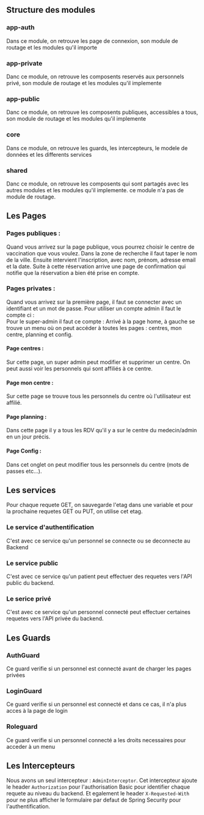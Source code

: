 ## Structure des modules

### app-auth
Dans ce module, on retrouve les page de connexion, son module de routage et les modules qu'il importe
### app-private
Danc ce module, on retrouve les composents reservés aux personnels privé, son module de routage et les modules qu'il implemente
### app-public
Danc ce module, on retrouve les composents publiques, accessibles a tous, son module de routage et les modules qu'il implemente
### core
Dans ce module, on retrouve les guards, les intercepteurs, le modele de données et les differents services
### shared
Danc ce module, on retrouve les composents qui sont partagés avec les autres modules et les modules qu'il implemente. ce module n'a pas de module de routage.

## Les Pages

### Pages publiques :

Quand vous arrivez sur la page publique, vous pourrez choisir le centre de vaccination que vous voulez. Dans la zone de recherche il faut taper le nom de la ville.
Ensuite intervient l'inscription, avec nom, prénom, adresse email et la date. Suite à cette réservation arrive une page de confirmation qui notifie que la réservation a bien été prise en compte.

### Pages privates : 

Quand vous arrivez sur la première page, il faut se connecter avec un identifiant et un mot de passe. Pour utiliser un compte admin il faut le compte ci :  
Pour le super-admin il faut ce compte : 
Arrivé à la page home, à gauche se trouve un menu où on peut accéder à toutes les pages : centres, mon centre, planning et config.

#### Page centres : 

Sur cette page, un super admin peut modifier et supprimer un centre. On peut aussi voir les personnels qui sont affiliés à ce centre.

#### Page mon centre : 

Sur cette page se trouve tous les personnels du centre où l'utilisateur est affilié.

#### Page planning : 

Dans cette page il y a tous les RDV qu'il y a sur le centre du medecin/admin en un jour précis.

#### Page Config : 

Dans cet onglet on peut modifier tous les personnels du centre (mots de passes etc...).

## Les services

Pour chaque requete GET, on sauvegarde l'etag dans une variable et pour la prochaine requetes GET ou PUT, on utilise cet etag.

### Le service d'authentification
C'est avec ce service qu'un personnel se connecte ou se deconnecte au Backend
### Le service public
C'est avec ce service qu'un patient peut effectuer des requetes vers l'API public du backend.
### Le serice privé
C'est avec ce service qu'un personnel connecté peut effectuer certaines requetes vers l'API privée du backend.


## Les Guards

### AuthGuard
Ce guard verifie si un personnel est connecté avant de charger les pages privées
### LoginGuard
Ce guard verifie si un personnel est connecté et dans ce cas, il n'a plus acces à la page de login
### Roleguard
Ce guard verifie si un personnel connecté a les droits necessaires pour acceder à un menu 
## Les Intercepteurs
Nous avons un seul intercepteur : `AdminInterceptor`. Cet intercepteur ajoute le header `Authorization` pour l'authorisation Basic pour identifier chaque requete au niveau du backend. Et egalement le header `X-Requested-With` pour ne plus afficher le formulaire par defaut de Spring Security pour l'authentification.

